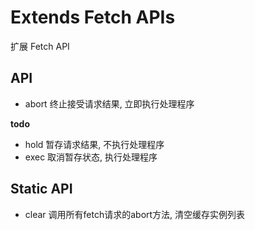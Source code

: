 # Extends Fetch APIs

扩展 Fetch API

## API
* abort 终止接受请求结果, 立即执行处理程序

**todo**
* hold 暂存请求结果, 不执行处理程序
* exec 取消暂存状态, 执行处理程序


## Static API

* clear 调用所有fetch请求的abort方法, 清空缓存实例列表
